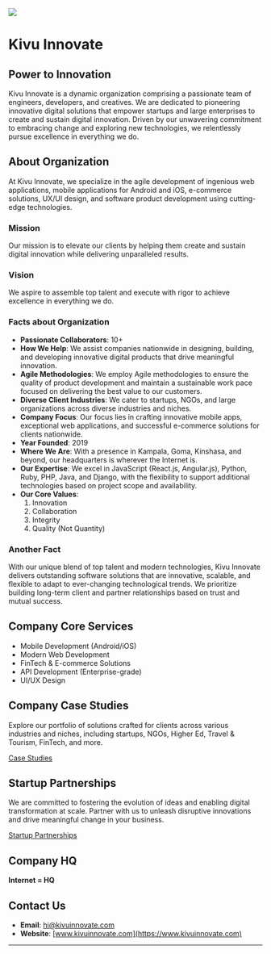 
![](https://avatars.githubusercontent.com/u/88143598?s=96&v=4)
# Kivu Innovate

## Power to Innovation

Kivu Innovate is a dynamic organization comprising a passionate team of engineers, developers, and creatives. We are dedicated to pioneering innovative digital solutions that empower startups and large enterprises to create and sustain digital innovation. Driven by our unwavering commitment to embracing change and exploring new technologies, we relentlessly pursue excellence in everything we do.

## About Organization

At Kivu Innovate, we specialize in the agile development of ingenious web applications, mobile applications for Android and iOS, e-commerce solutions, UX/UI design, and software product development using cutting-edge technologies.

### Mission

Our mission is to elevate our clients by helping them create and sustain digital innovation while delivering unparalleled results.

### Vision

We aspire to assemble top talent and execute with rigor to achieve excellence in everything we do.

### Facts about Organization

- **Passionate Collaborators**: 10+
- **How We Help**: We assist companies nationwide in designing, building, and developing innovative digital products that drive meaningful innovation.
- **Agile Methodologies**: We employ Agile methodologies to ensure the quality of product development and maintain a sustainable work pace focused on delivering the best value to our customers.
- **Diverse Client Industries**: We cater to startups, NGOs, and large organizations across diverse industries and niches.
- **Company Focus**: Our focus lies in crafting innovative mobile apps, exceptional web applications, and successful e-commerce solutions for clients nationwide.
- **Year Founded**: 2019
- **Where We Are**: With a presence in Kampala, Goma, Kinshasa, and beyond, our headquarters is wherever the Internet is.
- **Our Expertise**: We excel in JavaScript (React.js, Angular.js), Python, Ruby, PHP, Java, and Django, with the flexibility to support additional technologies based on project scope and availability.
- **Our Core Values**:
  1. Innovation
  2. Collaboration
  3. Integrity
  4. Quality (Not Quantity)

### Another Fact

With our unique blend of top talent and modern technologies, Kivu Innovate delivers outstanding software solutions that are innovative, scalable, and flexible to adapt to ever-changing technological trends. We prioritize building long-term client and partner relationships based on trust and mutual success.

## Company Core Services

- Mobile Development (Android/iOS)
- Modern Web Development
- FinTech & E-commerce Solutions
- API Development (Enterprise-grade)
- UI/UX Design

## Company Case Studies

Explore our portfolio of solutions crafted for clients across various industries and niches, including startups, NGOs, Higher Ed, Travel & Tourism, FinTech, and more.

[Case Studies](https://kivuinnovate.com/projects/)

## Startup Partnerships

We are committed to fostering the evolution of ideas and enabling digital transformation at scale. Partner with us to unleash disruptive innovations and drive meaningful change in your business.

[Startup Partnerships](https://kivuinnovate.com/startups/)

## Company HQ

**Internet = HQ**

## Contact Us

- **Email**: hi@kivuinnovate.com
- **Website**: [www.kivuinnovate.com](https://www.kivuinnovate.com)

---
